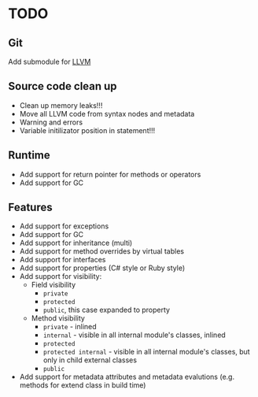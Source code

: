 TODO
====

Git
---
Add submodule for [LLVM](git://github.com/earl/llvm-mirror.git)

Source code clean up
--------------------
* Clean up memory leaks!!!
* Move all LLVM code from syntax nodes and metadata
* Warning and errors
* Variable initilizator position in statement!!!

Runtime
-------
* Add support for return pointer for methods or operators
* Add support for GC

Features
--------
* Add support for exceptions
* Add support for GC
* Add support for inheritance (multi)
* Add support for method overrides by virtual tables
* Add support for interfaces
* Add support for properties (C# style or Ruby style)
* Add support for visibility:
    * Field visibility
        * `private`
        * `protected`
        * `public`, this case expanded to property
    * Method visibility
        * `private`   - inlined
        * `internal`  - visible in all internal module's classes, inlined
        * `protected`
        * `protected internal` - visible in all internal module's classes, but only in child external classes
        * `public`
* Add support for metadata attributes and metadata evalutions (e.g. methods for extend class in build time)
